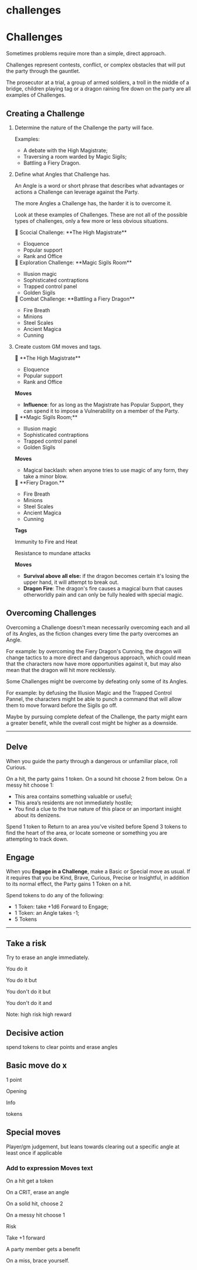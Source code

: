 # challenges

# Challenges

Sometimes problems require more than a simple, direct approach.

Challenges represent contests, conflict, or complex obstacles that will put the party through the gauntlet.

The prosecutor at a trial, a group of armed soldiers, a troll in the middle of a bridge, children playing tag or a dragon raining fire down on the party are all examples of Challenges.

## Creating a Challenge

1. Determine the nature of the Challenge the party will face. 
    
    Examples:
    
    - A debate with the High Magistrate;
    - Traversing a room warded by Magic Sigils;
    - Battling a Fiery Dragon.
2. Define what Angles that Challenge has.
    
    An Angle is a word or short phrase that describes what advantages or actions a Challenge can leverage against the Party.
    
    The more Angles a Challenge has, the harder it is to overcome it.
    
    Look at these examples of Challenges. These are not all of the possible types of challenges, only a few more or less obvious situations.
    
    <aside>
    🔖 Scocial Challenge: **The High Magistrate**
    
    - Eloquence
    - Popular support
    - Rank and Office
    </aside>
    
    <aside>
    🔖 Exploration Challenge: **Magic Sigils Room**
    
    - Illusion magic
    - Sophisticated contraptions
    - Trapped control panel
    - Golden Sigils
    </aside>
    
    <aside>
    🔖 Combat Challenge: **Battling a Fiery Dragon**
    
    - Fire Breath
    - Minions
    - Steel Scales
    - Ancient Magica
    - Cunning
    </aside>
    
3. Create custom GM moves and tags. 
    
    <aside>
    🔖 **The High Magistrate**
    
    - Eloquence
    - Popular support
    - Rank and Office
    
    **Moves**
    
    - **Influence**: for as long as the Magistrate has Popular Support, they can spend it to impose a Vulnerability on a member of the Party.
    </aside>
    
    <aside>
    🔖 **Magic Sigils Room;**
    
    - Illusion magic
    - Sophisticated contraptions
    - Trapped control panel
    - Golden Sigils
    
    **Moves**
    
    - Magical backlash: when anyone tries to use magic of any form, they take a minor blow.
    </aside>
    
    <aside>
    🔖 **Fiery Dragon.**
    
    - Fire Breath
    - Minions
    - Steel Scales
    - Ancient Magica
    - Cunning
    
    **Tags**
    
    Immunity to Fire and Heat
    
    Resistance to mundane attacks 
    
    **Moves**
    
    - **Survival above all else:** if the dragon becomes certain it's losing the upper hand, it will attempt to break out.
    - **Dragon Fire**: The dragon's fire causes a magical burn that causes otherworldly pain and can only be fully healed with special magic.
    </aside>
    

## Overcoming Challenges

Overcoming a Challenge doesn't mean necessarily overcoming each and all of its Angles, as the fiction changes every time the party overcomes an Angle.

For example: by overcoming the Fiery Dragon's Cunning, the dragon will change tactics to a more direct and dangerous approach, which could mean that the characters now have more opportunities against it, but may also mean that the dragon will hit more recklessly.

Some Challenges might be overcome by defeating only some of its Angles.

For example: by defusing the Illusion Magic and the Trapped Control Pannel, the characters might be able to punch a command that will allow them to move forward before the Sigils go off.

Maybe by pursuing complete defeat of the Challenge, the party might earn a greater benefit, while the overall cost might be higher as a downside.

---

## Delve

When you guide the party through a dangerous or unfamiliar place, roll Curious. 

On a hit, the party gains 1 token. On a sound hit choose 2 from below. On a messy hit choose 1:

- This area contains something valuable or useful;
- This area’s residents are not immediately hostile;
- You find a clue to the true nature of this place or an important insight about its denizens.

Spend 1 token to Return to an area you’ve visited before Spend 3 tokens to find the heart of the area, or locate someone or something you are attempting to track down.

## Engage

When you **Engage in a Challenge**, make a Basic or Special move as usual. If it requires that you be Kind, Brave, Curious, Precise or Insightful, in addition to its normal effect, the Party gains 1 Token on a hit.

Spend tokens to do any of the following:

- 1 Token: take +1d6 Forward to Engage;
- 1 Token: an Angle takes -1;
- 5 Tokens

---

## Take a risk

Try to erase an angle immediately.

You do it

You do it but

You don't do it but

You don't do it and

Note: high risk high reward

## Decisive action

spend tokens to clear points and erase angles

## Basic move do x

1 point

Opening

Info

tokens

## Special moves

Player/gm judgement, but leans towards clearing out a specific angle at least once if applicable

### Add to expression Moves text

On a hit get a token

On a CRIT, erase an angle

On a solid hit, choose 2

On a messy hit choose 1

Risk

Take +1 forward

A party member gets a benefit

On a miss, brace yourself.